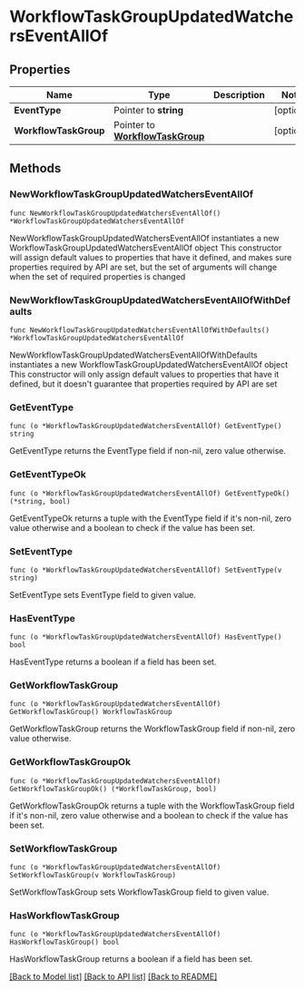 # WorkflowTaskGroupUpdatedWatchersEventAllOf

## Properties

Name | Type | Description | Notes
------------ | ------------- | ------------- | -------------
**EventType** | Pointer to **string** |  | [optional] 
**WorkflowTaskGroup** | Pointer to [**WorkflowTaskGroup**](WorkflowTaskGroup.md) |  | [optional] 

## Methods

### NewWorkflowTaskGroupUpdatedWatchersEventAllOf

`func NewWorkflowTaskGroupUpdatedWatchersEventAllOf() *WorkflowTaskGroupUpdatedWatchersEventAllOf`

NewWorkflowTaskGroupUpdatedWatchersEventAllOf instantiates a new WorkflowTaskGroupUpdatedWatchersEventAllOf object
This constructor will assign default values to properties that have it defined,
and makes sure properties required by API are set, but the set of arguments
will change when the set of required properties is changed

### NewWorkflowTaskGroupUpdatedWatchersEventAllOfWithDefaults

`func NewWorkflowTaskGroupUpdatedWatchersEventAllOfWithDefaults() *WorkflowTaskGroupUpdatedWatchersEventAllOf`

NewWorkflowTaskGroupUpdatedWatchersEventAllOfWithDefaults instantiates a new WorkflowTaskGroupUpdatedWatchersEventAllOf object
This constructor will only assign default values to properties that have it defined,
but it doesn't guarantee that properties required by API are set

### GetEventType

`func (o *WorkflowTaskGroupUpdatedWatchersEventAllOf) GetEventType() string`

GetEventType returns the EventType field if non-nil, zero value otherwise.

### GetEventTypeOk

`func (o *WorkflowTaskGroupUpdatedWatchersEventAllOf) GetEventTypeOk() (*string, bool)`

GetEventTypeOk returns a tuple with the EventType field if it's non-nil, zero value otherwise
and a boolean to check if the value has been set.

### SetEventType

`func (o *WorkflowTaskGroupUpdatedWatchersEventAllOf) SetEventType(v string)`

SetEventType sets EventType field to given value.

### HasEventType

`func (o *WorkflowTaskGroupUpdatedWatchersEventAllOf) HasEventType() bool`

HasEventType returns a boolean if a field has been set.

### GetWorkflowTaskGroup

`func (o *WorkflowTaskGroupUpdatedWatchersEventAllOf) GetWorkflowTaskGroup() WorkflowTaskGroup`

GetWorkflowTaskGroup returns the WorkflowTaskGroup field if non-nil, zero value otherwise.

### GetWorkflowTaskGroupOk

`func (o *WorkflowTaskGroupUpdatedWatchersEventAllOf) GetWorkflowTaskGroupOk() (*WorkflowTaskGroup, bool)`

GetWorkflowTaskGroupOk returns a tuple with the WorkflowTaskGroup field if it's non-nil, zero value otherwise
and a boolean to check if the value has been set.

### SetWorkflowTaskGroup

`func (o *WorkflowTaskGroupUpdatedWatchersEventAllOf) SetWorkflowTaskGroup(v WorkflowTaskGroup)`

SetWorkflowTaskGroup sets WorkflowTaskGroup field to given value.

### HasWorkflowTaskGroup

`func (o *WorkflowTaskGroupUpdatedWatchersEventAllOf) HasWorkflowTaskGroup() bool`

HasWorkflowTaskGroup returns a boolean if a field has been set.


[[Back to Model list]](../README.md#documentation-for-models) [[Back to API list]](../README.md#documentation-for-api-endpoints) [[Back to README]](../README.md)


